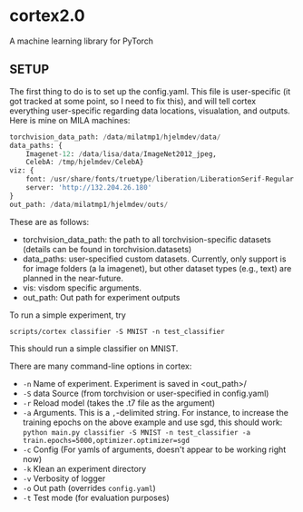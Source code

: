 # cortex2.0
A machine learning library for PyTorch


## SETUP
The first thing to do is to set up the config.yaml. This file is user-specific (it got tracked at some point, so I need to fix this), and will tell cortex everything user-specific regarding data locations, visualation, and outputs. Here is mine on MILA machines:

```python
torchvision_data_path: /data/milatmp1/hjelmdev/data/
data_paths: {
    Imagenet-12: /data/lisa/data/ImageNet2012_jpeg,
    CelebA: /tmp/hjelmdev/CelebA}
viz: {
    font: /usr/share/fonts/truetype/liberation/LiberationSerif-Regular.ttf,
    server: 'http://132.204.26.180'
}
out_path: /data/milatmp1/hjelmdev/outs/
```

These are as follows:

* torchvision_data_path: the path to all torchvision-specific datasets (details can be found in torchvision.datasets)
* data_paths: user-specified custom datasets. Currently, only support is for image folders (a la imagenet), but other dataset types (e.g., text) are planned in the near-future.
* vis: visdom specific arguments.
* out_path: Out path for experiment outputs

To run a simple experiment, try  
```
scripts/cortex classifier -S MNIST -n test_classifier
```

This should run a simple classifier on MNIST.

There are many command-line options in cortex:

* `-n` Name of experiment. Experiment is saved in <out_path>/<name>
* `-S` data Source (from torchvision or user-specified in config.yaml)
* `-r` Reload model (takes the .t7 file as the argument)
* `-a` Arguments. This is a `,`-delimited string. For instance, to increase the training epochs on the above example and use sgd, this should work: `python main.py classifier -S MNIST -n test_classifier -a train.epochs=5000,optimizer.optimizer=sgd`
* `-c` Config (For yamls of arguments, doesn't appear to be working right now)
* `-k` Klean an experiment directory
* `-v` Verbosity of logger
* `-o` Out path (overrides `config.yaml`)
* `-t` Test mode (for evaluation purposes)
